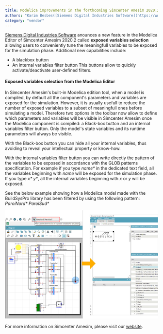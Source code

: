 ```yaml
---
title: Modelica improvements in the forthcoming Simcenter Amesim 2020.2
authors: "Karim Besbes([Siemens Digital Industries Software](https://www.sw.siemens.com/ ))"
category: "vendor"
---
```



[Siemens Digital Industries Software](https://www.sw.siemens.com/ ) anounces a new feature in the Modelica Editor of Simcenter Amesim 2020.2 called **exposed variables selection** allowing users to conveniently tune the meaningfull variables to be exposed for the simulation phase.
Additional new capabilities include:
* A blackbox button
* An internal variables filter button
This buttons allow to quickly activate/deactivate user-defined filters. 

#### Exposed variables selection from the Modelica Editor
In Simcenter Amesim's built-in Modelica edition tool, when a model is compiled, by default all the component's parameters and variables are exposed for the simulation. However, it is usually usefull to reduce the number of exposed variables to a subset of meaningfull ones before simulating a model. Therefore two options in the toolbar now allow to define which parameters and variables will be visible in Simcenter Amesim once the Modelica component is compiled: a Black-box button and an internal variables filter button. Only the model's state variables and its runtime parameters will always be visible.

With the Black-box button you can hide all your internal variables, thus avoiding to reveal your intellectual property or know-how.

With the internal variables filter button you can write directly the pattern of the variables to be exposed in accordance with the GLOB patterns specification. For example if you type <i>name*</i> in the dedicated text field, all the variables beginning with <i>name</i> will be exposed for the simulation phase. If you type <i>x* y*</i>, all the internal variables beginning with <i>x</i> or <i>y</i> will be exposed.

See the below example showing how a Modelica model made with the BuildSysPro library has been filtered by using the following pattern: <i>ParoiNord*</i> <i>ParoiSud*</i>

![Example of exposed variables selection](Simcenter_Amesim_Modelica_Editor_20202_example.png 'Example of exposed variables selection')

For more information on Simcenter Amesim, please visit our [website](https://www.plm.automation.siemens.com/global/en/products/simcenter/simcenter-amesim.html).

